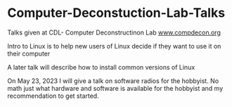 # Computer-Deconstuction-Lab-Talks
Talks given at CDL- Computer Deconstructinon Lab   www.compdecon.org

Intro to Linux is to help new users of Linux decide if they want to use it on their computer

A later talk will describe how to install common versions of Linux

On May 23, 2023 I will give a talk on software radios for the hobbyist.  No math just what hardware and software is available for the hobbyist and my recommendation to get started.
